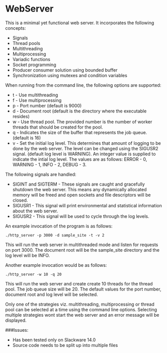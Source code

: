WebServer
=========

This is a minimal yet functional web server. It incorporates the following concepts:
- Signals
- Thread pools
- Multithreading
- Multiprocessing
- Variadic functions
- Socket programming
- Producer consumer solution using bounded buffer
- Synchronization using mutexes and condition variables

When running from the command line, the following options are supported:
- t - Use multithreading
- f - Use multiprocessing
- p - Port number (default is 9000)
- d - Document root (default is the directory where the executable resides)
- w - Use thread pool. The provided number is the number of worker threads that should be created for the pool. 
- q - Indicates the size of the buffer that represents the job queue. (default is 16)
- v - Set the initial log level. This determines that amount of logging to be done by the web server. The level can be changed using the SIGUSR2 signal. (default log level is WARNING). An integer value is supplied to indicate the intial log level. The values are as follows: ERROR - 0, WARNING - 1, INFO - 2, DEBUG - 3.

The following signals are handled:
- SIGINT and SIGTERM - These signals are caught and gracefully shutdown the web server. This means any dynamically allocated memory will be freed and open sockets and file descriptors will be closed. 
- SIGUSR1 - This signal will print environmental and statistical information about the web server. 
- SIGUSR2 - This signal will be used to cycle through the log levels. 

An example invocation of the program is as follows:
```
./http_server -p 3000 -d sample_site -t -v 2
```
This will run the web server in multithreaded mode and listen for requests on port 3000. The document root will be the sample_site directory and the log level will be INFO.

Another example invocation would be as follows:
```
./http_server -w 10 -q 20
```
This will run the web server and create create 10 threads for the thread pool. The job queue size will be 20. The default values for the port number, document root and log level will be selected. 

Only one of the strategies viz. multithreading, multiprocessing or thread pool can be selected at a time using the command line options. Selecting multiple strategies wont start the web server and an error message will be displayed. 

###Issues:
- Has been tested only on Slackware 14.0
- Source code needs to be split up into multiple files

